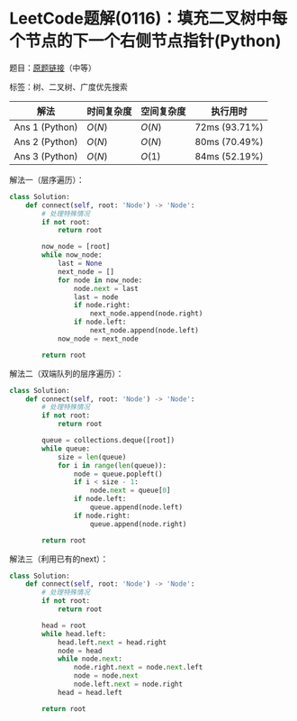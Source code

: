 # LeetCode题解(0116)：填充二叉树中每个节点的下一个右侧节点指针(Python)

题目：[原题链接](https://leetcode-cn.com/problems/populating-next-right-pointers-in-each-node/)（中等）

标签：树、二叉树、广度优先搜索

| 解法           | 时间复杂度 | 空间复杂度 | 执行用时      |
| -------------- | ---------- | ---------- | ------------- |
| Ans 1 (Python) | $O(N)$     | $O(N)$     | 72ms (93.71%) |
| Ans 2 (Python) | $O(N)$     | $O(N)$     | 80ms (70.49%) |
| Ans 3 (Python) | $O(N)$     | $O(1)$     | 84ms (52.19%) |

解法一（层序遍历）：

```python
class Solution:
    def connect(self, root: 'Node') -> 'Node':
        # 处理特殊情况
        if not root:
            return root

        now_node = [root]
        while now_node:
            last = None
            next_node = []
            for node in now_node:
                node.next = last
                last = node
                if node.right:
                    next_node.append(node.right)
                if node.left:
                    next_node.append(node.left)
            now_node = next_node

        return root
```

解法二（双端队列的层序遍历）：

```python
class Solution:
    def connect(self, root: 'Node') -> 'Node':
        # 处理特殊情况
        if not root:
            return root

        queue = collections.deque([root])
        while queue:
            size = len(queue)
            for i in range(len(queue)):
                node = queue.popleft()
                if i < size - 1:
                    node.next = queue[0]
                if node.left:
                    queue.append(node.left)
                if node.right:
                    queue.append(node.right)

        return root
```

解法三（利用已有的next）：

```python
class Solution:
    def connect(self, root: 'Node') -> 'Node':
        # 处理特殊情况
        if not root:
            return root

        head = root
        while head.left:
            head.left.next = head.right
            node = head
            while node.next:
                node.right.next = node.next.left
                node = node.next
                node.left.next = node.right
            head = head.left

        return root
```


